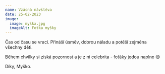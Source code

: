 ```yaml
---
name: Vzácná návštěva
date: 25-02-2023
image:
  image: myška.jpg
  imageAlt: Fotka myšky
---
```

Čas od času se vrací. Přináší úsměv, dobrou náladu a potěší zejména všechny děti.

Během chvilky si získá pozornost a je z ní celebrita - foťáky jedou naplno 😊

Díky, Myško.
